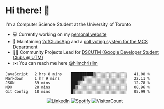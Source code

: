 # Hi there! 👋
I'm a Computer Science Student at the University of Toronto

- 💻 Currently working on my [personal website](https://hiimchrislim.co)
- 🔨 Maintaining [2ofClubsApp](https://github.com/2ofClubsApp) and a [poll voting system for the MCS Department](https://github.com/hiimchrislim/PollVotingSystem)
- 👨‍💻 Community Projects Lead for [DSCUTM (Google Developer Student Clubs @ UTM)](https://dscutm.com)
- ✉️ You can reach me here [@hiimchrislim](mailto:hello@hiimchrislim.co)

<!--START_SECTION:waka-->
```text
JavaScript   2 hrs 8 mins    ██████████▒░░░░░░░░░░░░░░   41.08 % 
Markdown     1 hr 9 mins     █████▓░░░░░░░░░░░░░░░░░░░   22.11 % 
JSON         39 mins         ███▒░░░░░░░░░░░░░░░░░░░░░   12.78 % 
MDX          28 mins         ██▒░░░░░░░░░░░░░░░░░░░░░░   08.96 % 
Git Config   18 mins         █▒░░░░░░░░░░░░░░░░░░░░░░░   05.99 % 
```
<!--END_SECTION:waka-->

<div align="center">
<a href="https://www.linkedin.com/in/hiimchrislim" target="_blank"><img src="https://img.shields.io/badge/LinkedIn-%230077B5.svg?&style=flat-square&logo=linkedin&logoColor=white" alt="LinkedIn"></a>
<a href="https://open.spotify.com/user/hiimchrislim" target="_blank"><img src="https://img.shields.io/badge/Spotify-%231ED760.svg?&style=flat-square&logo=spotify&logoColor=white" alt="Spotify"></a>
<img src="https://visitor-badge.glitch.me/badge?page_id=hiimchrislim.visitor-badge" alt="VisitorCount">
</div>
